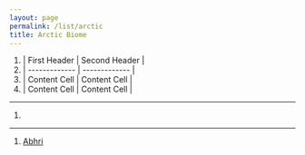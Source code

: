```yaml
---
layout: page
permalink: /list/arctic
title: Arctic Biome
---
```


1. | First Header  | Second Header |
1. | ------------- | ------------- |
1. | Content Cell  | Content Cell  |
1. | Content Cell  | Content Cell  |

----
1. [](/monsters/abhir)
----

1. [Abhri](/monsters/abhir)

